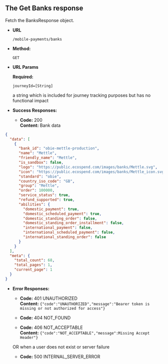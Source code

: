 The Get Banks response
----
  Fetch the BanksResponse object.
  
* **URL**

  `/mobile-payments/banks` 

* **Method:**
  
  `GET`
  
*  **URL Params**

   **Required:**
  
   `journeyId=[String]`
  
   a string which is included for journey tracking purposes but has no functional impact
  
* **Success Responses:**

  * **Code:** 200 <br />
    **Content:** Bank data
```json
{
  "data": [
    {
      "bank_id": "obie-mettle-production",
      "name": "Mettle",
      "friendly_name": "Mettle",
      "is_sandbox": false,
      "logo": "https://public.ecospend.com/images/banks/Mettle.svg",
      "icon": "https://public.ecospend.com/images/banks/Mettle_icon.svg",
      "standard": "obie",
      "country_iso_code": "GB",
      "group": "Mettle",
      "order": 100000,
      "service_status": true,
      "refund_supported": true,
      "abilities": {
        "domestic_payment": true,
        "domestic_scheduled_payment": true,
        "domestic_standing_order": false,
        "domestic_standing_order_installment": false,
        "international_payment": false,
        "international_scheduled_payment": false,
        "international_standing_order": false
      }
    }
  ],
  "meta": {
    "total_count": 68,
    "total_pages": 1,
    "current_page": 1
  }
}
```
    
* **Error Responses:**

  * **Code:** 401 UNAUTHORIZED <br/>
    **Content:** `{"code":"UNAUTHORIZED","message":"Bearer token is missing or not authorized for access"}`
  
  * **Code:** 404 NOT_FOUND <br/>
    
  * **Code:** 406 NOT_ACCEPTABLE <br/>
    **Content:** `{"code":"NOT_ACCEPTABLE","message":Missing Accept Header"}`

  OR when a user does not exist or server failure

  * **Code:** 500 INTERNAL_SERVER_ERROR <br/>




